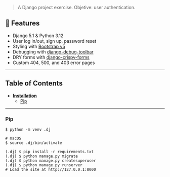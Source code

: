 > A Django project exercise. Objetive: user authentication.

## 🚀 Features

- Django 5.1 & Python 3.12
- User log in/out, sign up, password reset
- Styling with [Bootstrap v5](https://getbootstrap.com/)
- Debugging with [django-debug-toolbar](https://github.com/jazzband/django-debug-toolbar)
- DRY forms with [django-crispy-forms](https://github.com/django-crispy-forms/django-crispy-forms)
- Custom 404, 500, and 403 error pages
----

## Table of Contents
* **[Installation](#installation)**
  * [Pip](#pip)

----


### Pip

```
$ python -m venv .dj

# macOS
$ source .dj/bin/activate

(.dj) $ pip install -r requirements.txt
(.dj) $ python manage.py migrate
(.dj) $ python manage.py createsuperuser
(.dj) $ python manage.py runserver
# Load the site at http://127.0.0.1:8000
```
